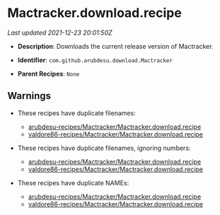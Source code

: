 # Mactracker.download.recipe

_Last updated 2021-12-23 20:01:50Z_

- **Description**: Downloads the current release version of Mactracker.

- **Identifier**: `com.github.arubdesu.download.Mactracker`

- **Parent Recipes**: `None`


## Warnings

- These recipes have duplicate filenames:
    - [arubdesu-recipes/Mactracker/Mactracker.download.recipe](/autopkg-dupe-tracker/arubdesu-recipes/Mactracker/Mactracker.download.recipe)
    - [valdore86-recipes/Mactracker/Mactracker.download.recipe](/autopkg-dupe-tracker/valdore86-recipes/Mactracker/Mactracker.download.recipe)

- These recipes have duplicate filenames, ignoring numbers:
    - [arubdesu-recipes/Mactracker/Mactracker.download.recipe](/autopkg-dupe-tracker/arubdesu-recipes/Mactracker/Mactracker.download.recipe)
    - [valdore86-recipes/Mactracker/Mactracker.download.recipe](/autopkg-dupe-tracker/valdore86-recipes/Mactracker/Mactracker.download.recipe)

- These recipes have duplicate NAMEs:
    - [arubdesu-recipes/Mactracker/Mactracker.download.recipe](/autopkg-dupe-tracker/arubdesu-recipes/Mactracker/Mactracker.download.recipe)
    - [valdore86-recipes/Mactracker/Mactracker.download.recipe](/autopkg-dupe-tracker/valdore86-recipes/Mactracker/Mactracker.download.recipe)